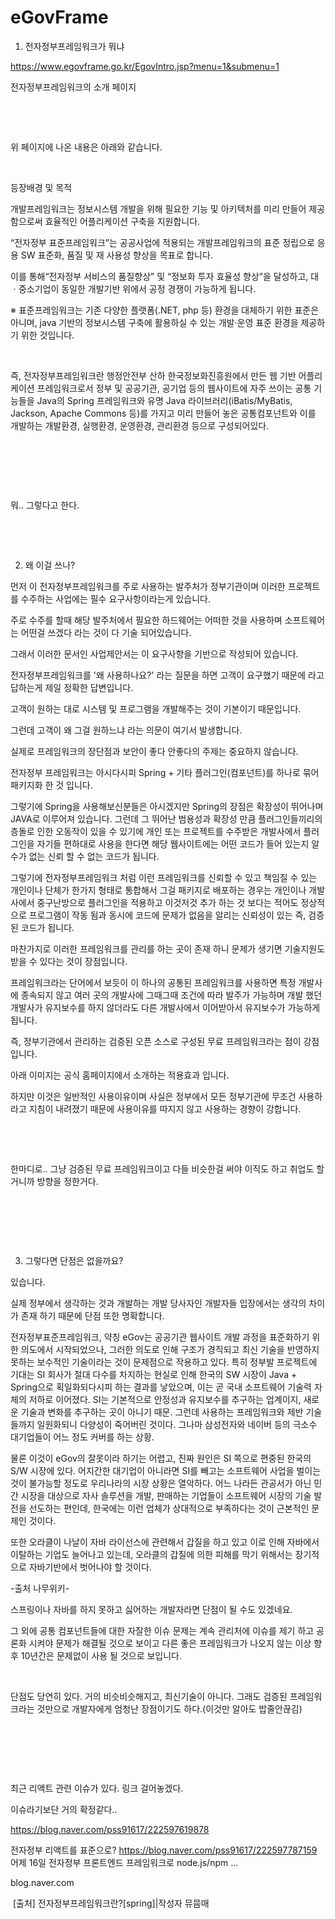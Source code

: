 # eGovFrame

1. 전자정부프레임워크가 뭐냐

https://www.egovframe.go.kr/EgovIntro.jsp?menu=1&submenu=1

전자정부프레임워크의 소개 페이지

​

​

위 페이지에 나온 내용은 아래와 같습니다.

​

등장배경 및 목적

개발프레임워크는 정보시스템 개발을 위해 필요한 기능 및 아키텍처를 미리 만들어 제공함으로써 효율적인 어플리케이션 구축을 지원합니다.

“전자정부 표준프레임워크”는 공공사업에 적용되는 개발프레임워크의 표준 정립으로 응용 SW 표준화, 품질 및 재 사용성 향상을 목표로 합니다.

이를 통해“전자정부 서비스의 품질향상” 및 “정보화 투자 효율성 향상”을 달성하고, 대ㆍ중소기업이 동일한 개발기반 위에서 공정 경쟁이 가능하게 됩니다.

※ 표준프레임워크는 기존 다양한 플랫폼(.NET, php 등) 환경을 대체하기 위한 표준은 아니며, java 기반의 정보시스템 구축에 활용하실 수 있는 개발·운영 표준 환경을 제공하기 위한 것입니다.


​

즉, 전자정부프레임워크란 행정안전부 산하 한국정보화진흥원에서 만든 웹 기반 어플리케이션 프레임워크로서 정부 및 공공기관, 공기업 등의 웹사이트에 자주 쓰이는 공통 기능들을 Java의 Spring 프레임워크와 유명 Java 라이브러리(iBatis/MyBatis, Jackson, Apache Commons 등)를 가지고 미리 만들어 놓은 공통컴포넌트와 이를 개발하는 개발환경, 실행환경, 운영환경, 관리환경 등으로 구성되어있다.

​

​

​

뭐.. 그렇다고 한다.

​

​

2. 왜 이걸 쓰나?

먼저 이 전자정부프레임워크를 주로 사용하는 발주처가 정부기관이며 이러한 프로젝트를 수주하는 사업에는 필수 요구사항이라는게 있습니다.

주로 수주를 할때 해당 발주처에서 필요한 하드웨어는 어떠한 것을 사용하며 소프트웨어는 어떤걸 쓰겠다 라는 것이 다 기술 되어있습니다.

그래서 이러한 문서인 사업제안서는 이 요구사항을 기반으로 작성되어 있습니다.

전자정부프레임워크를 '왜 사용하나요?' 라는 질문을 하면 고객이 요구했기 때문에 라고 답하는게 제일 정확한 답변입니다.

고객이 원하는 대로 시스템 및 프로그램을 개발해주는 것이 기본이기 때문입니다.

그런데 고객이 왜 그걸 원하느냐 라는 의문이 여기서 발생합니다.

실제로 프레임워크의 장단점과 보안이 좋다 안좋다의 주제는 중요하지 않습니다.

전자정부 프레임워크는 아시다시피 Spring + 기타 플러그인(컴포넌트)를 하나로 묶어 패키지화 한 것 입니다.

그렇기에 Spring을 사용해보신분들은 아시겠지만 Spring의 장점은 확장성이 뛰어나며 JAVA로 이루어져 있습니다. 그런데 그 뛰어난 범용성과 확장성 만큼 플러그인들끼리의 층돌로 인한 오동작이 있을 수 있기에 개인 또는 프로젝트를 수주받은 개발사에서 플러그인을 자기들 편하대로 사용을 한다면 해당 웹사이트에는 어떤 코드가 들어 있는지 알 수가 없는 신뢰 할 수 없는 코드가 됩니다.

그렇기에 전자정부프레임워크 처럼 이런 프레임워크를 신뢰할 수 있고 책임질 수 있는 개인이나 단체가 한가지 형태로 통합해서 그걸 패키지로 배포하는 경우는 개인이나 개발사에서 중구난방으로 플러그인을 적용하고 이것저것 추가 하는 것 보다는 적어도 정상적으로 프로그램이 작동 됨과 동시에 코드에 문제가 없음을 알리는 신뢰성이 있는 즉, 검증된 코드가 됩니다.

마찬가지로 이러한 프레임워크를 관리를 하는 곳이 존재 하니 문제가 생기면 기술지원도 받을 수 있다는 것이 장점입니다.

프레임워크라는 단어에서 보듯이 이 하나의 공통된 프레임워크를 사용하면 특정 개발사에 종속되지 않고 여러 곳의 개발사에 그때그때 조건에 따라 발주가 가능하며 개발 했던 개발사가 유지보수를 하지 않더라도 다른 개발사에서 이어받아서 유지보수가 가능하게 됩니다.

즉, 정부기관에서 관리하는 검증된 오픈 소스로 구성된 무료 프레임워크라는 점이 강점입니다.

아래 이미지는 공식 홈페이지에서 소개하는 적용효과 입니다.


하지만 이것은 일반적인 사용이유이며 사실은 정부에서 모든 정부기관에 무조건 사용하라고 지침이 내려졌기 때문에 사용이유를 따지지 않고 사용하는 경향이 강합니다.

​

​

한마디로.. 그냥 검증된 무료 프레임워크이고 다들 비슷한걸 써야 이직도 하고 취업도 할거니까 방향을 정한거다.

​

​

​

3. 그렇다면 단점은 없을까요?

있습니다.

실제 정부에서 생각하는 것과 개발하는 개발 당사자인 개발자들 입장에서는 생각의 차이가 존재 하기 때문에 단점 또한 명확합니다.

전자정부표준프레임워크, 약칭 eGov는 공공기관 웹사이트 개발 과정을 표준화하기 위한 의도에서 시작되었으나, 그러한 의도로 인해 구조가 경직되고 최신 기술을 반영하지 못하는 보수적인 기술이라는 것이 문제점으로 작용하고 있다. 특히 정부발 프로젝트에 기대는 SI 회사가 절대 다수를 차지하는 현실로 인해 한국의 SW 시장이 Java + Spring으로 획일화되다시피 하는 결과를 낳았으며, 이는 곧 국내 소프트웨어 기술력 자체의 저하로 이어졌다. SI는 기본적으로 안정성과 유지보수를 추구하는 업계이지, 새로운 기술과 변화를 추구하는 곳이 아니기 때문. 그런데 사용하는 프레임워크와 제반 기술들까지 일원화되니 다양성이 죽어버린 것이다. 그나마 삼성전자와 네이버 등의 극소수 대기업들이 어느 정도 커버를 하는 상황.

물론 이것이 eGov의 잘못이라 하기는 어렵고, 진짜 원인은 SI 쪽으로 편중된 한국의 S/W 시장에 있다. 어지간한 대기업이 아니라면 SI를 빼고는 소프트웨어 사업을 벌이는 것이 불가능할 정도로 우리나라의 시장 상황은 열악하다. 어느 나라든 관공서가 아닌 민간 시장을 대상으로 자사 솔루션을 개발, 판매하는 기업들이 소프트웨어 시장의 기술 발전을 선도하는 편인데, 한국에는 이런 업체가 상대적으로 부족하다는 것이 근본적인 문제인 것이다.

또한 오라클이 나날이 자바 라이선스에 관련해서 갑질을 하고 있고 이로 인해 자바에서 이탈하는 기업도 늘어나고 있는데, 오라클의 갑질에 의한 피해를 막기 위해서는 장기적으로 자바기반에서 벗어나야 할 것이다.

-출처 나무위키-

스프링이나 자바를 하지 못하고 싫어하는 개발자라면 단점이 될 수도 있겠네요.

그 외에 공통 컴포넌트들에 대한 자잘한 이슈 문제는 계속 관리처에 이슈를 제기 하고 공론화 시켜야 문제가 해결될 것으로 보이고 다른 좋은 프레임워크가 나오지 않는 이상 향후 10년간은 문제없이 사용 될 것으로 보입니다.

​

단점도 당연히 있다. 거의 비슷비슷해지고, 최신기술이 아니다. 그래도 검증된 프레임워크라는 것만으로 개발자에게 엄청난 장점이기도 하다.(이것만 알아도 밥줄안끊김)

​

​

​

최근 리액트 관련 이슈가 있다. 링크 걸어놓겠다.

이슈라기보단 거의 확정같다..

https://blog.naver.com/pss91617/222597619878


전자정부 리액트를 표준으로?
https://blog.naver.com/pss91617/222597787159 어제 16일 전자정부 프론트엔드 프레임워크로 node.js/npm ...

blog.naver.com

​
[출처] 전자정부프레임워크란?[spring]|작성자 뮤믐매
